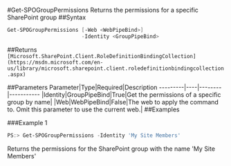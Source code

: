 #Get-SPOGroupPermissions
Returns the permissions for a specific SharePoint group
##Syntax
```powershell
Get-SPOGroupPermissions [-Web <WebPipeBind>]
                        -Identity <GroupPipeBind>
```


##Returns
```[Microsoft.SharePoint.Client.RoleDefinitionBindingCollection](https://msdn.microsoft.com/en-us/library/microsoft.sharepoint.client.roledefinitionbindingcollection.aspx)```

##Parameters
Parameter|Type|Required|Description
---------|----|--------|-----------
|Identity|GroupPipeBind|True|Get the permissions of a specific group by name|
|Web|WebPipeBind|False|The web to apply the command to. Omit this parameter to use the current web.|
##Examples

###Example 1
```powershell
PS:> Get-SPOGroupPermissions -Identity 'My Site Members'
```
Returns the permissions for the SharePoint group with the name 'My Site Members'
